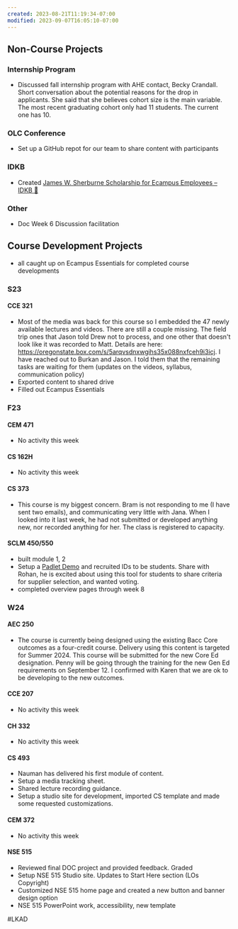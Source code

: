 ```yaml
---
created: 2023-08-21T11:19:34-07:00
modified: 2023-09-07T16:05:10-07:00
---
```


## Non-Course Projects

### Internship Program

- Discussed fall internship program with AHE contact, Becky Crandall. Short conversation about the potential reasons for the drop in applicants. She said that she believes cohort size is the main variable. The most recent graduating cohort only had 11 students. The current one has 10.


### OLC Conference

- Set up a GitHub repot for our team to share content with participants

### IDKB

 - Created [James W. Sherburne Scholarship for Ecampus Employees – IDKB 🦫](https://idkb.oregonstate.education/knowledge-base/james-w-sherburne-scholarship-for-ecampus-employees/)

### Other

- Doc Week 6 Discussion facilitation

## Course Development Projects

- all caught up on Ecampus Essentials for completed course developments

### S23

#### CCE 321

- Most of the media was back for this course so I embedded the 47 newly available lectures and videos. There are still a couple missing. The field trip ones that Jason told Drew not to process, and one other that doesn't look like it was recorded to Matt. Details are here: https://oregonstate.box.com/s/5arqvsdnxwgihs35x088nxfceh9i3icj. I have reached out to Burkan and Jason. I told them that the remaining tasks are waiting for them (updates on the videos, syllabus, communication policy)
- Exported content to shared drive
- Filled out Ecampus Essentials

### F23

#### CEM 471

- No activity this week

#### CS 162H

- No activity this week

#### CS 373

- This course is my biggest concern. Bram is not responding to me (I have sent two emails), and communicating very little with Jana. When I looked into it last week, he had not submitted or developed anything new, nor recorded anything for her. The class is registered to capacity.

#### SCLM 450/550

- built module 1, 2
- Setup a [Padlet Demo](https://padlet.com/mundorfd/considerations-choosing-a-supplier-ctfee0hrqoldsth6) and recruited IDs to be students. Share with Rohan, he is excited about using this tool for students to share criteria for supplier selection, and wanted voting.
- completed overview pages through week 8


### W24

#### AEC 250

- The course is currently being designed using the existing Bacc Core outcomes as a four-credit course. Delivery using this content is targeted for Summer 2024. This course will be submitted for the new Core Ed designation. Penny will be going through the training for the new Gen Ed requirements on September 12. I confirmed with Karen that we are ok to be developing to the new outcomes. 

#### CCE 207

- No activity this week

#### CH 332

- No activity this week

#### CS 493

- Nauman has delivered his first module of content.
- Setup a media tracking sheet. 
- Shared lecture recording guidance.
- Setup a studio site for development, imported CS template and made some requested customizations.

#### CEM 372

- No activity this week

#### NSE 515

- Reviewed final DOC project and provided feedback. Graded
- Setup NSE 515 Studio site. Updates to Start Here section (LOs Copyright)
- Customized NSE 515 home page and created a new button and banner design option
- NSE 515 PowerPoint work, accessibility, new template
 
 #LKAD 